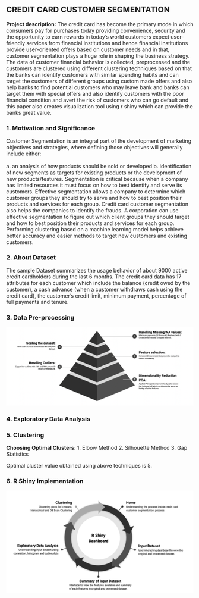 ## CREDIT CARD CUSTOMER SEGMENTATION

**Project description:** The credit card has become the primary mode in which consumers pay for purchases today providing convenience, security and the opportunity to earn rewards in today’s world customers expect user-friendly services from financial institutions and hence financial institutions provide user-oriented offers based on customer needs and in that, customer segmentation plays a huge role in shaping the business strategy. The data of customer financial behavior is collected, preprocessed and the customers are clustered using different clustering techniques based on that the banks can identify customers with similar spending habits and can target the customers of different groups using custom made offers and also help banks to find potential customers who may leave bank and banks can target them with special offers and also identify customers with the poor financial condition and avert the risk of customers who can go default and this paper also creates visualization tool using r shiny which can provide the banks great value.

### 1. Motivation and Significance

Customer Segmentation is an integral part of the development of marketing objectives and strategies, where defining those objectives will generally include either: <br></br>
a. an analysis of how products should be sold or developed
b. identification of new segments as targets for existing products or the development of new products/features. Segmentation is critical because when a company has limited resources it must focus on how to best identify and serve its customers. Effective segmentation allows a company to determine which customer groups they should try to serve and how to best position their products and services for each group. Credit card customer segmentation also helps the companies to identify the frauds. A corporation can use effective segmentation to figure out which client groups they should target and how to best position their products and services for each group. Performing clustering based on a machine learning model helps achieve better accuracy and easier methods to target new customers and existing customers.

### 2. About Dataset

The sample Dataset summarizes the usage behavior of about 9000 active credit cardholders during the last 6 months. The credit card data has 17 attributes for each customer which include the balance (credit owed by the customer), a cash advance
(when a customer withdraws cash using the credit card), the customer’s credit limit, minimum payment, percentage of full payments and tenure.

### 3. Data Pre-processing

<img src="Images/Preprocessing.png?raw=true"/>

### 4. Exploratory Data Analysis

### 5. Clustering

**Choosing Optimal Clusters**: 
        1. Elbow Method
        2. Silhouette Method
        3. Gap Statistics
        
Optimal cluster value obtained using above techniques is 5.

### 6. R Shiny Implementation

<img src="Images/RShiny.png?raw=true"/>
